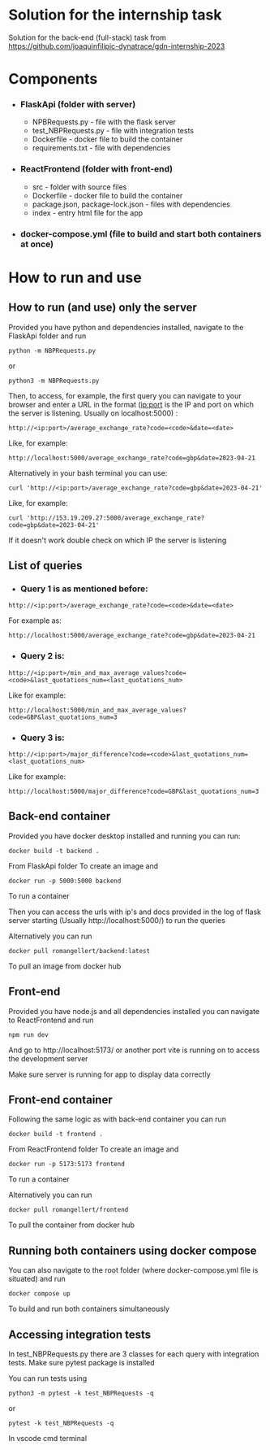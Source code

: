# Solution for the internship task

Solution for the back-end (full-stack) task from https://github.com/joaquinfilipic-dynatrace/gdn-internship-2023 

# Components

- ### FlaskApi (folder with server)
    - NPBRequests.py - file with the flask server
    - test_NBPRequests.py - file with integration tests 
    - Dockerfile - docker file to build the container
    - requirements.txt - file with dependencies
- ### ReactFrontend (folder with front-end)
    - src - folder with source files
    - Dockerfile - docker file to build the container
    - package.json, package-lock.json - files with dependencies
    - index - entry html file for the app 
- ### docker-compose.yml (file to build and start both containers at once)

# How to run and use

 ## How to run (and use) only the server 

Provided you have python and dependencies installed, navigate to the FlaskApi folder and run
```
python -m NBPRequests.py 
```
or 
```
python3 -m NBPRequests.py 
```
Then, to access, for example, the first query you can navigate to your browser and enter a URL in the format (<ip:port> is the IP and port on which the server is listening. Usually on localhost:5000) :
```
http://<ip:port>/average_exchange_rate?code=<code>&date=<date>
```
Like, for example: 
```
http://localhost:5000/average_exchange_rate?code=gbp&date=2023-04-21
```
Alternatively in your bash terminal you can use:
```
curl 'http://<ip:port>/average_exchange_rate?code=gbp&date=2023-04-21'
```
Like, for example:
```
curl 'http://153.19.209.27:5000/average_exchange_rate?code=gbp&date=2023-04-21'
```
If it doesn't work double check on which IP the server is listening

 ## List of queries

- ### Query 1 is as mentioned before:
```
http://<ip:port>/average_exchange_rate?code=<code>&date=<date>
```
For example as:
```
http://localhost:5000/average_exchange_rate?code=gbp&date=2023-04-21
```

- ### Query 2 is:
```
http://<ip:port>/min_and_max_average_values?code=<code>&last_quotations_num=<last_quotations_num>
```
Like for example:
```
http://localhost:5000/min_and_max_average_values?code=GBP&last_quotations_num=3
```
- ### Query 3 is:
```
http://<ip:port>/major_difference?code=<code>&last_quotations_num=<last_quotations_num>
```
Like for example:
```
http://localhost:5000/major_difference?code=GBP&last_quotations_num=3
```

## Back-end container

Provided you have docker desktop installed and running you can run:
```
docker build -t backend .
```
From FlaskApi folder To create an image 
and 
```
docker run -p 5000:5000 backend
```
To run a container 

Then you can access the urls with ip's and docs provided in the log of flask server starting (Usually http://localhost:5000/) to run the queries 

Alternatively you can run 
```
docker pull romangellert/backend:latest
```
To pull an image from docker hub


## Front-end

Provided you have node.js and all dependencies installed you can navigate to ReactFrontend 
and run 
```
npm run dev
```
And go to http://localhost:5173/ or another port vite is running on to access the development server 

Make sure server is running for app to display data correctly 

## Front-end container 

Following the same logic as with back-end container you can run 
```
docker build -t frontend .
```
From ReactFrontend folder To create an image 
and 
```
docker run -p 5173:5173 frontend
```
To run a container 

Alternatively you can run 
```
docker pull romangellert/frontend
```
To pull the container from docker hub 

## Running both containers using docker compose

You can also navigate to the root folder (where docker-compose.yml file is situated) and run 
```
docker compose up
```
To build and run both containers simultaneously

## Accessing integration tests

In test_NBPRequests.py there are 3 classes for each query with integration tests.
Make sure pytest package is installed

You can run tests using 
```
python3 -m pytest -k test_NBPRequests -q
```
or
```
pytest -k test_NBPRequests -q
```
In vscode cmd terminal


